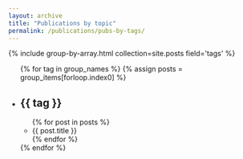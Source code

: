 ```yaml
---
layout: archive
title: "Publications by topic"
permalink: /publications/pubs-by-tags/
---
```


<!-- {% include base_path %} -->

{% include group-by-array.html collection=site.posts field='tags' %}

<ul>
  {% for tag in group_names %}
    {% assign posts = group_items[forloop.index0] %}
    <li>
      <h2>{{ tag }}</h2>
      <ul>
        {% for post in posts %}
        <li>
          {{ post.title }}
        </li>
        {% endfor %}
      </ul>
    </li>
  {% endfor %}
</ul>



